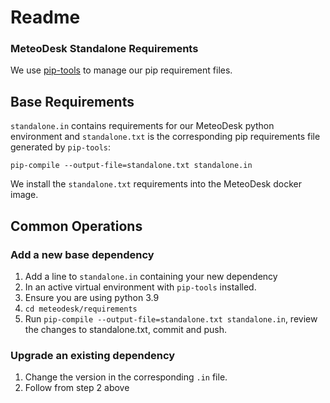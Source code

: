 # Readme

### MeteoDesk Standalone Requirements

We use [pip-tools](https://github.com/jazzband/pip-tools) to manage our pip requirement files.

## Base Requirements

`standalone.in` contains requirements for our MeteoDesk python environment and
`standalone.txt` is the corresponding pip requirements file generated by `pip-tools`:

```
pip-compile --output-file=standalone.txt standalone.in
```

We install the `standalone.txt` requirements into the MeteoDesk docker image.

## Common Operations

### Add a new base dependency

1. Add a line to `standalone.in` containing your new dependency
2. In an active virtual environment with `pip-tools` installed.
3. Ensure you are using python 3.9
4. `cd meteodesk/requirements`
5. Run `pip-compile --output-file=standalone.txt standalone.in`, review the changes to standalone.txt,
   commit and push.

### Upgrade an existing dependency

1. Change the version in the corresponding `.in` file.
2. Follow from step 2 above